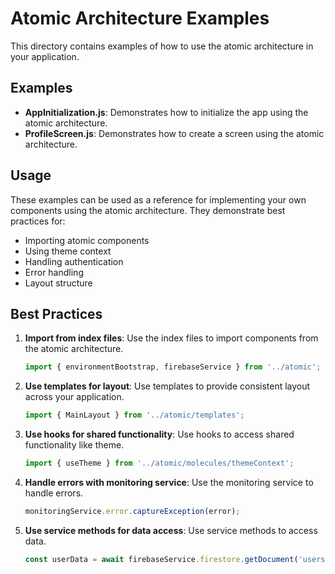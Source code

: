 # Atomic Architecture Examples

This directory contains examples of how to use the atomic architecture in your application.

## Examples

- **AppInitialization.js**: Demonstrates how to initialize the app using the atomic architecture.
- **ProfileScreen.js**: Demonstrates how to create a screen using the atomic architecture.

## Usage

These examples can be used as a reference for implementing your own components using the atomic architecture. They demonstrate best practices for:

- Importing atomic components
- Using theme context
- Handling authentication
- Error handling
- Layout structure

## Best Practices

1. **Import from index files**: Use the index files to import components from the atomic architecture.
   ```javascript
   import { environmentBootstrap, firebaseService } from '../atomic';
   ```

2. **Use templates for layout**: Use templates to provide consistent layout across your application.
   ```javascript
   import { MainLayout } from '../atomic/templates';
   ```

3. **Use hooks for shared functionality**: Use hooks to access shared functionality like theme.
   ```javascript
   import { useTheme } from '../atomic/molecules/themeContext';
   ```

4. **Handle errors with monitoring service**: Use the monitoring service to handle errors.
   ```javascript
   monitoringService.error.captureException(error);
   ```

5. **Use service methods for data access**: Use service methods to access data.
   ```javascript
   const userData = await firebaseService.firestore.getDocument('users', currentUser.uid);
   ```
